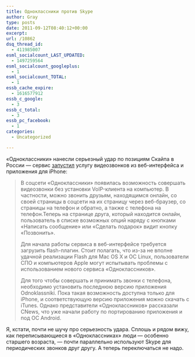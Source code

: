 ```yaml
---
title: Одноклассники против Skype
author: Gray
type: posts
date: 2011-09-12T08:40:12+00:00
excerpt:
url: /10862
dsq_thread_id:
  - 411985007
esml_socialcount_LAST_UPDATED:
  - 1497259564
esml_socialcount_googleplus:
  - 1
esml_socialcount_TOTAL:
  - 1
essb_cache_expire:
  - 1616577912
essb_c_google:
  - 3
essb_c_total:
  - 3
essb_pc_facebook:
  - 1
categories:
  - Uncategorized

---
```








&#171;Одноклассники&#187; нанесли серьезный удар по позициям Скайпа в России — сервис [запустил][1] услугу видеозвонков из веб-интерфейса и приложения для iPhone:

> В соцсети «Одноклассники» появилась возможность совершать видеозвонки без установки VoIP-клиента на компьютер. В частности, можно звонить друзьям, находящимся онлайн, со своей страницы в соцсети на их страницу через веб-браузер, со страницы на телефон и обратно, а также с телефона на телефон.Теперь на странице друга, который находится онлайн, пользователь в списке возможных опций наряду с кнопками «Написать сообщение» или «Сделать подарок» видит кнопку «Позвонить».
> 
> Для начала работы сервиса в веб-интерфейсе требуется загрузить flash-плагин. Стоит полагать, что из-за не вполне удачной реализации Flash для Mac OS X и ОС Linux, пользователи СПО и компьютеров Apple могут испытывать проблемы с использованием нового сервиса «Одноклассников».
> 
> Для того чтобы совершать и принимать звонки с телефона, необходимо установить последнюю версию приложения Odnoklassniki. Пока такая возможность доступна только для iPhone, и соответствующую версию приложения можно скачать с iTunes. Однако представители «Одноклассников» рассказали CNews, что уже начали работу по портированию приложения и под ОС Android.

Я, кстати, почти не шучу про серьезность удара. Сплошь и рядом вижу, как переписывающиеся в &#171;Одноклассниках&#187; люди — особенно старшего возраста, — почти параллельно используют Skype для периодических звонков друг другу. А теперь переключаться не надо.

 [1]: http://www.cnews.ru/news/top/index.shtml?2011/09/12/454945